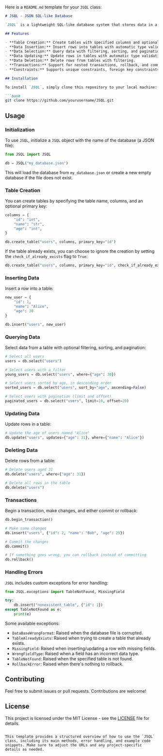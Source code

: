 Here is a `README.md` template for your `JSQL` class:

```markdown
# JSQL - JSON SQL-like Database

`JSQL` is a lightweight SQL-like database system that stores data in a JSON file. It supports common database operations such as creating tables, inserting data, updating data, and querying data. Transactions and rollback functionality are also supported.

## Features

- **Table Creation:** Create tables with specified columns and optional primary keys.
- **Data Insertion:** Insert rows into tables with automatic type validation.
- **Data Selection:** Query data with filtering, sorting, and pagination.
- **Data Updating:** Update rows in tables with automatic type validation.
- **Data Deletion:** Delete rows from tables with filtering.
- **Transactions:** Support for nested transactions, rollback, and commit operations.
- **Constraints:** Supports unique constraints, foreign key constraints, and field type validation.

## Installation

To install `JSQL`, simply clone this repository to your local machine:

```bash
git clone https://github.com/yourusername/JSQL.git
```

## Usage

### Initialization

To use `JSQL`, initialize a `JSQL` object with the name of the database (a JSON file):

```python
from JSQL import JSQL

db = JSQL("my_database.json")
```

This will load the database from `my_database.json` or create a new empty database if the file does not exist.

### Table Creation

You can create tables by specifying the table name, columns, and an optional primary key:

```python
columns = {
    "id": "int",
    "name": "str",
    "age": "int",
}

db.create_table("users", columns, primary_key="id")
```

If the table already exists, you can choose to ignore the creation by setting the `check_if_already_exists` flag to `True`:

```python
db.create_table("users", columns, primary_key="id", check_if_already_exists=True)
```

### Inserting Data

Insert a row into a table:

```python
new_user = {
    "id": 1,
    "name": "Alice",
    "age": 30
}

db.insert("users", new_user)
```

### Querying Data

Select data from a table with optional filtering, sorting, and pagination:

```python
# Select all users
users = db.select("users")

# Select users with a filter
young_users = db.select("users", where={"age": 30})

# Select users sorted by age, in descending order
sorted_users = db.select("users", sort_by="age", ascending=False)

# Select users with pagination (limit and offset)
paginated_users = db.select("users", limit=10, offset=20)
```

### Updating Data

Update rows in a table:

```python
# Update the age of users named "Alice"
db.update("users", updates={"age": 31}, where={"name": "Alice"})
```

### Deleting Data

Delete rows from a table:

```python
# Delete users aged 31
db.delete("users", where={"age": 31})

# Delete all rows in the table
db.delete("users")
```

### Transactions

Begin a transaction, make changes, and either commit or rollback:

```python
db.begin_transaction()

# Make some changes
db.insert("users", {"id": 2, "name": "Bob", "age": 25})

# Commit the changes
db.commit()

# If something goes wrong, you can rollback instead of committing
db.rollback()
```

### Handling Errors

`JSQL` includes custom exceptions for error handling:

```python
from JSQL.exceptions import TableNotFound, MissingField

try:
    db.insert("nonexistent_table", {"id": 1})
except TableNotFound as e:
    print(e)
```

Some available exceptions:

- `DataBaseWrongFormat`: Raised when the database file is corrupted.
- `TableAlreadyExists`: Raised when trying to create a table that already exists.
- `MissingField`: Raised when inserting/updating a row with missing fields.
- `WrongFieldType`: Raised when a field has an incorrect data type.
- `TableNotFound`: Raised when the specified table is not found.
- `RollbackError`: Raised when there's nothing to rollback.

## Contributing

Feel free to submit issues or pull requests. Contributions are welcome!

## License

This project is licensed under the MIT License - see the [LICENSE](LICENSE) file for details.
```

This template provides a structured overview of how to use the `JSQL` class, including its main methods, error handling, and example code snippets. Make sure to adjust the URLs and any project-specific details as needed.

